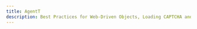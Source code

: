 ```yaml
---
title: AgentT
description: Best Practices for Web-Driven Objects, Loading CAPTCHA and Solving Challenges.
---
```


